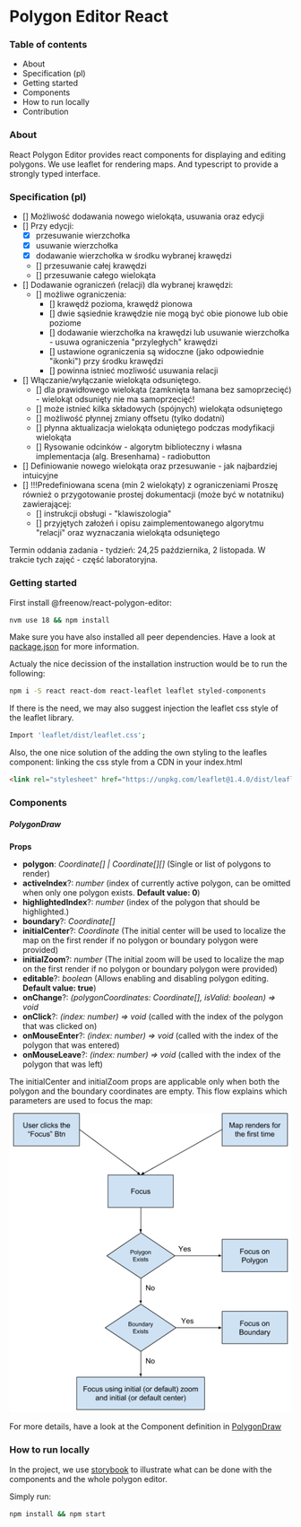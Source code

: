 # Polygon Editor React

### Table of contents

-   About
-   Specification (pl)
-   Getting started
-   Components
-   How to run locally
-   Contribution

### About

React Polygon Editor provides react components for displaying and editing polygons.
We use leaflet for rendering maps. And typescript to provide a strongly typed interface.

### Specification (pl)

- [] Możliwość dodawania nowego wielokąta, usuwania oraz edycji
- [] Przy edycji:
   - [x] przesuwanie wierzchołka
   - [x] usuwanie wierzchołka
   - [x] dodawanie wierzchołka w środku wybranej krawędzi
   - [] przesuwanie całej krawędzi
   - [] przesuwanie całego wielokąta
- [] Dodawanie ograniczeń (relacji) dla wybranej krawędzi:
   - [] możliwe ograniczenia:
      - [] krawędź pozioma, krawędź pionowa
      - [] dwie sąsiednie krawędzie nie mogą być obie pionowe lub obie poziome
      - [] dodawanie wierzchołka na krawędzi lub usuwanie wierzchołka - usuwa ograniczenia "przyległych" krawędzi
      - [] ustawione ograniczenia są widoczne (jako odpowiednie "ikonki") przy środku krawędzi
      - [] powinna istnieć mozliwość usuwania relacji
- [] Włączanie/wyłączanie wielokąta odsuniętego.
   - [] dla prawidłowego wielokąta (zamknięta łamana bez samoprzecięć) - wielokąt odsunięty nie ma samoprzecięć!
   - [] może istnieć kilka składowych (spójnych) wielokąta odsuniętego
   - [] możliwość płynnej zmiany offsetu (tylko dodatni)
   - [] płynna aktualizacja wielokąta oduniętego podczas modyfikacji wielokąta
   - [] Rysowanie odcinków - algorytm biblioteczny i własna implementacja (alg. Bresenhama) - radiobutton
- [] Definiowanie nowego wielokąta oraz przesuwanie - jak najbardziej intuicyjne
- [] !!!Predefiniowana scena (min 2 wielokąty) z ograniczeniami
Proszę również o przygotowanie prostej dokumentacji (może być w notatniku) zawierającej:
   - [] instrukcji obsługi - "klawiszologia"
   - [] przyjętych założeń i opisu zaimplementowanego algorytmu "relacji" oraz wyznaczania wielokąta odsuniętego

Termin oddania zadania - tydzień: 24,25 października, 2 listopada. W trakcie tych zajęć - część laboratoryjna.

### Getting started

First install @freenow/react-polygon-editor:

```bash
nvm use 18 && npm install
```

Make sure you have also installed all peer dependencies. Have a look at [package.json](package.json) for more information.

Actualy the nice decission of the installation instruction would be to run the following:
```bash
npm i -S react react-dom react-leaflet leaflet styled-components
```

If there is the need, we may also suggest injection the leaflet css style of the leaflet library.

```bash
Import 'leaflet/dist/leaflet.css';
```

Also, the one nice solution of the adding the own styling to the leafles component: linking the css style from a CDN in your index.html

```html
<link rel="stylesheet" href="https://unpkg.com/leaflet@1.4.0/dist/leaflet.css" />
```

### Components

##### PolygonDraw

**Props**

-   **polygon**: _Coordinate[] | Coordinate[][]_ (Single or list of polygons to render)
-   **activeIndex**?: _number_ (index of currently active polygon, can be omitted when only one polygon exists. **Default value: 0**)
-   **highlightedIndex**?: _number_ (index of the polygon that should be highlighted.)
-   **boundary**?: _Coordinate[]_
-   **initialCenter**?: _Coordinate_ (The initial center will be used to localize the map on the first render if no polygon or boundary polygon were provided)
-   **initialZoom**?: _number_ (The initial zoom will be used to localize the map on the first render if no polygon or boundary polygon were provided)
-   **editable**?: _boolean_ (Allows enabling and disabling polygon editing. **Default value: true**)
-   **onChange**?: _(polygonCoordinates: Coordinate[], isValid: boolean) => void_
-   **onClick**?: _(index: number) => void_ (called with the index of the polygon that was clicked on)
-   **onMouseEnter**?: _(index: number) => void_ (called with the index of the polygon that was entered)
-   **onMouseLeave**?: _(index: number) => void_ (called with the index of the polygon that was left)

The initialCenter and initialZoom props are applicable only when both the polygon and the boundary coordinates are empty.
This flow explains which parameters are used to focus the map:

![Focus flow](map_focus_flow.png)

For more details, have a look at the Component definition in [PolygonDraw](src/PolygonDraw/PolygonDraw.tsx)

### How to run locally

In the project, we use [storybook](https://storybook.js.org/) to illustrate what can be done with the components and the whole polygon editor.

Simply run:

```bash
npm install && npm start
```

